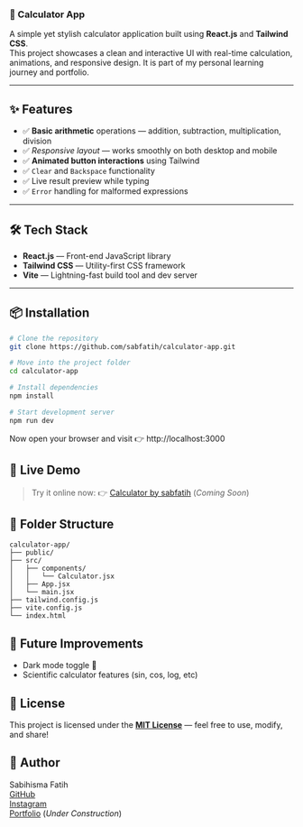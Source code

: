 ### 🧮 Calculator App

A simple yet stylish calculator application built using **React.js** and **Tailwind CSS**.  
This project showcases a clean and interactive UI with real-time calculation, animations, and responsive design. It is part of my personal learning journey and portfolio.

---

## ✨ Features

- ✅ **Basic arithmetic** operations — addition, subtraction, multiplication, division  
- ✅ *Responsive layout* — works smoothly on both desktop and mobile  
- ✅ **Animated button interactions** using Tailwind  
- ✅ `Clear` and `Backspace` functionality  
- ✅ Live result preview while typing  
- ✅ `Error` handling for malformed expressions

---

## 🛠️ Tech Stack

- **React.js** — Front-end JavaScript library
- **Tailwind CSS** — Utility-first CSS framework
- **Vite** — Lightning-fast build tool and dev server

---

## 📦 Installation

```bash
# Clone the repository
git clone https://github.com/sabfatih/calculator-app.git

# Move into the project folder
cd calculator-app

# Install dependencies
npm install

# Start development server
npm run dev
```
Now open your browser and visit 👉 http://localhost:3000

## 🚀 Live Demo

> Try it online now:
> 👉 [Calculator by sabfatih](calculator-app.vercel.app) (_Coming Soon_)

## 📁 Folder Structure

```
calculator-app/
├── public/
├── src/
│   ├── components/
│   │   └── Calculator.jsx
│   ├── App.jsx
│   └── main.jsx
├── tailwind.config.js
├── vite.config.js
└── index.html
```

## 🧠 Future Improvements

- Dark mode toggle 🌙
- Scientific calculator features (sin, cos, log, etc)

## 📄 License
This project is licensed under the [**MIT License**](https://mit-license.org/) — feel free to use, modify, and share!

## 👤 Author
Sabihisma Fatih  
[GitHub](github.com/sabfatih)  
[Instagram](https://www.instagram.com/sabfatiih)  
[Portfolio](sabihisma.vercel.app) (_Under Construction_)  
